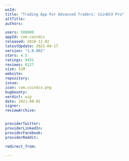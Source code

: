 ```yaml
---
wsId: 
title: "Trading App For Advanced Traders: CoinDCX Pro"
altTitle: 
authors:

users: 500000
appId: com.coindcx
released: 2018-11-02
latestUpdate: 2021-04-17
version: "1.0.002"
stars: 4.5
ratings: 9431
reviews: 6127
size: 51M
website: 
repository: 
issue: 
icon: com.coindcx.png
bugbounty: 
verdict: wip
date: 2021-08-01
signer: 
reviewArchive:


providerTwitter: 
providerLinkedIn: 
providerFacebook: 
providerReddit: 

redirect_from:

---
```



